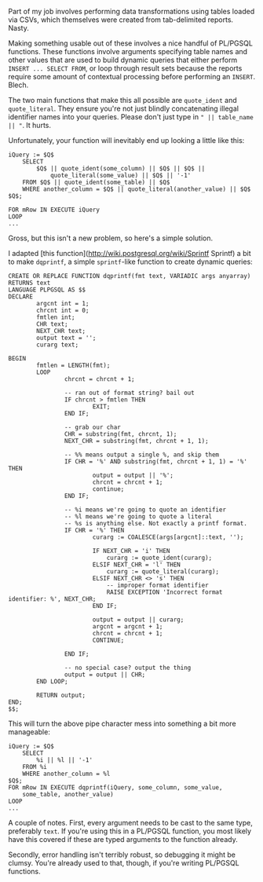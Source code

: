 <!--
{
    "Title": "dqprintf",
    "Date": "2011-07-26 10:47 AM",
    "Tags": ["postgres"]
}
-->

Part of my job involves performing data transformations using tables loaded via
CSVs, which themselves were created from tab-delimited reports. Nasty.

Making something usable out of these involves a nice handful of PL/PGSQL
functions. These functions involve arguments specifying table names and other
values that are used to build dynamic queries that either perform
`INSERT ... SELECT FROM`, or loop through result sets because the reports
require some amount of contextual processing before performing an `INSERT`.
Blech.

The two main functions that make this all possible are `quote_ident` and
`quote_literal`. They ensure you're not just blindly concatenating illegal
identifier names into your queries. Please don't just type in
`" || table_name || "`. It hurts.

Unfortunately, your function will inevitably end up looking a little like this:

    iQuery := $Q$
        SELECT
            $Q$ || quote_ident(some_column) || $Q$ || $Q$ ||
                quote_literal(some_value) || $Q$ || '-1'
        FROM $Q$ || quote_ident(some_table) || $Q$
        WHERE another_column = $Q$ || quote_literal(another_value) || $Q$
    $Q$;

    FOR mRow IN EXECUTE iQuery
    LOOP
    ...

Gross, but this isn't a new problem, so here's a simple solution.

I adapted [this function](http://wiki.postgresql.org/wiki/Sprintf Sprintf) a
bit to make `dqprintf`, a simple `sprintf`-like function to create dynamic
queries:


    CREATE OR REPLACE FUNCTION dqprintf(fmt text, VARIADIC args anyarray)
    RETURNS text
    LANGUAGE PLPGSQL AS $$
    DECLARE
            argcnt int = 1;
            chrcnt int = 0;
            fmtlen int;
            CHR text;
            NEXT_CHR text;
            output text = '';
            curarg text;
            
    BEGIN
            fmtlen = LENGTH(fmt);
            LOOP
                    chrcnt = chrcnt + 1;

                    -- ran out of format string? bail out
                    IF chrcnt > fmtlen THEN
                            EXIT;
                    END IF;

                    -- grab our char
                    CHR = substring(fmt, chrcnt, 1);
                    NEXT_CHR = substring(fmt, chrcnt + 1, 1);

                    -- %% means output a single %, and skip them
                    IF CHR = '%' AND substring(fmt, chrcnt + 1, 1) = '%' THEN
                            output = output || '%';
                            chrcnt = chrcnt + 1;
                            continue;
                    END IF;

                    -- %i means we're going to quote an identifier
                    -- %l means we're going to quote a literal
                    -- %s is anything else. Not exactly a printf format.
                    IF CHR = '%' THEN
                            curarg := COALESCE(args[argcnt]::text, '');
                            
                            IF NEXT_CHR = 'i' THEN
                                curarg := quote_ident(curarg);
                            ELSIF NEXT_CHR = 'l' THEN
                                curarg := quote_literal(curarg);
                            ELSIF NEXT_CHR <> 's' THEN
                                -- improper format identifier
                                RAISE EXCEPTION 'Incorrect format identifier: %', NEXT_CHR;
                            END IF;
                            
                            output = output || curarg;
                            argcnt = argcnt + 1;
                            chrcnt = chrcnt + 1;
                            CONTINUE;
                            
                    END IF;

                    -- no special case? output the thing
                    output = output || CHR;
            END LOOP;

            RETURN output;
    END;
    $$;

This will turn the above pipe character mess into something a bit more manageable:

    iQuery := $Q$
        SELECT
            %i || %l || '-1'
        FROM %i
        WHERE another_column = %l
    $Q$;
    FOR mRow IN EXECUTE dqprintf(iQuery, some_column, some_value,
        some_table, another_value)
    LOOP
    ...

A couple of notes. First, every argument needs to be cast to the same type,
preferably `text`. If you're using this in a PL/PGSQL function, you most likely
have this covered if these are typed arguments to the function already.

Secondly, error handling isn't terribly robust, so debugging it might be
clumsy. You're already used to that, though, if you're writing PL/PGSQL
functions.
